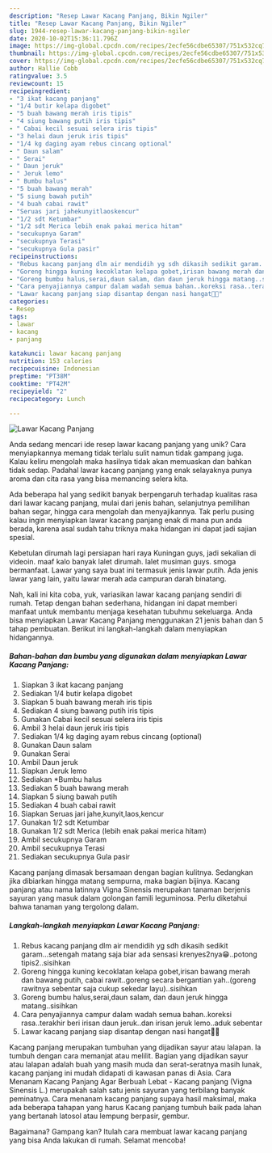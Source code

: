 ```yaml
---
description: "Resep Lawar Kacang Panjang, Bikin Ngiler"
title: "Resep Lawar Kacang Panjang, Bikin Ngiler"
slug: 1944-resep-lawar-kacang-panjang-bikin-ngiler
date: 2020-10-02T15:36:11.796Z
image: https://img-global.cpcdn.com/recipes/2ecfe56cdbe65307/751x532cq70/lawar-kacang-panjang-foto-resep-utama.jpg
thumbnail: https://img-global.cpcdn.com/recipes/2ecfe56cdbe65307/751x532cq70/lawar-kacang-panjang-foto-resep-utama.jpg
cover: https://img-global.cpcdn.com/recipes/2ecfe56cdbe65307/751x532cq70/lawar-kacang-panjang-foto-resep-utama.jpg
author: Hallie Cobb
ratingvalue: 3.5
reviewcount: 15
recipeingredient:
- "3 ikat kacang panjang"
- "1/4 butir kelapa digobet"
- "5 buah bawang merah iris tipis"
- "4 siung bawang putih iris tipis"
- " Cabai kecil sesuai selera iris tipis"
- "3 helai daun jeruk iris tipis"
- "1/4 kg daging ayam rebus cincang optional"
- " Daun salam"
- " Serai"
- " Daun jeruk"
- " Jeruk lemo"
- " Bumbu halus"
- "5 buah bawang merah"
- "5 siung bawah putih"
- "4 buah cabai rawit"
- "Seruas jari jahekunyitlaoskencur"
- "1/2 sdt Ketumbar"
- "1/2 sdt Merica lebih enak pakai merica hitam"
- "secukupnya Garam"
- "secukupnya Terasi"
- "secukupnya Gula pasir"
recipeinstructions:
- "Rebus kacang panjang dlm air mendidih yg sdh dikasih sedikit garam...setengah matang saja biar ada sensasi krenyes2nya😁..potong tipis2..sisihkan"
- "Goreng hingga kuning kecoklatan kelapa gobet,irisan bawang merah dan bawang putih, cabai rawit..goreng secara bergantian yah..(goreng rawitnya sebentar saja cukup sekedar layu)..sisihkan"
- "Goreng bumbu halus,serai,daun salam, dan daun jeruk hingga matang..sisihkan"
- "Cara penyajiannya campur dalam wadah semua bahan..koreksi rasa..terakhir beri irisan daun jeruk..dan irisan jeruk lemo..aduk sebentar"
- "Lawar kacang panjang siap disantap dengan nasi hangat🤗🤗"
categories:
- Resep
tags:
- lawar
- kacang
- panjang

katakunci: lawar kacang panjang 
nutrition: 153 calories
recipecuisine: Indonesian
preptime: "PT38M"
cooktime: "PT42M"
recipeyield: "2"
recipecategory: Lunch

---
```



![Lawar Kacang Panjang](https://img-global.cpcdn.com/recipes/2ecfe56cdbe65307/751x532cq70/lawar-kacang-panjang-foto-resep-utama.jpg)

Anda sedang mencari ide resep lawar kacang panjang yang unik? Cara menyiapkannya memang tidak terlalu sulit namun tidak gampang juga. Kalau keliru mengolah maka hasilnya tidak akan memuaskan dan bahkan tidak sedap. Padahal lawar kacang panjang yang enak selayaknya punya aroma dan cita rasa yang bisa memancing selera kita.

Ada beberapa hal yang sedikit banyak berpengaruh terhadap kualitas rasa dari lawar kacang panjang, mulai dari jenis bahan, selanjutnya pemilihan bahan segar, hingga cara mengolah dan menyajikannya. Tak perlu pusing kalau ingin menyiapkan lawar kacang panjang enak di mana pun anda berada, karena asal sudah tahu triknya maka hidangan ini dapat jadi sajian spesial.

Kebetulan dirumah lagi persiapan hari raya Kuningan guys, jadi sekalian di videoin. maaf kalo banyak lalet dirumah. lalet musiman guys. smoga bermanfaat. Lawar yang saya buat ini termasuk jenis lawar putih. Ada jenis lawar yang lain, yaitu lawar merah ada campuran darah binatang.


Nah, kali ini kita coba, yuk, variasikan lawar kacang panjang sendiri di rumah. Tetap dengan bahan sederhana, hidangan ini dapat memberi manfaat untuk membantu menjaga kesehatan tubuhmu sekeluarga. Anda bisa menyiapkan Lawar Kacang Panjang menggunakan 21 jenis bahan dan 5 tahap pembuatan. Berikut ini langkah-langkah dalam menyiapkan hidangannya.

<!--inarticleads1-->

##### Bahan-bahan dan bumbu yang digunakan dalam menyiapkan Lawar Kacang Panjang:

1. Siapkan 3 ikat kacang panjang
1. Sediakan 1/4 butir kelapa digobet
1. Siapkan 5 buah bawang merah iris tipis
1. Sediakan 4 siung bawang putih iris tipis
1. Gunakan  Cabai kecil sesuai selera iris tipis
1. Ambil 3 helai daun jeruk iris tipis
1. Sediakan 1/4 kg daging ayam rebus cincang (optional)
1. Gunakan  Daun salam
1. Gunakan  Serai
1. Ambil  Daun jeruk
1. Siapkan  Jeruk lemo
1. Sediakan  *Bumbu halus
1. Sediakan 5 buah bawang merah
1. Siapkan 5 siung bawah putih
1. Sediakan 4 buah cabai rawit
1. Siapkan Seruas jari jahe,kunyit,laos,kencur
1. Gunakan 1/2 sdt Ketumbar
1. Gunakan 1/2 sdt Merica (lebih enak pakai merica hitam)
1. Ambil secukupnya Garam
1. Ambil secukupnya Terasi
1. Sediakan secukupnya Gula pasir


Kacang panjang dimasak bersamaan dengan bagian kulitnya. Sedangkan jika dibiarkan hingga matang sempurna, maka bagian bijinya. Kacang panjang atau nama latinnya Vigna Sinensis merupakan tanaman berjenis sayuran yang masuk dalam golongan famili leguminosa. Perlu diketahui bahwa tanaman yang tergolong dalam. 

<!--inarticleads2-->

##### Langkah-langkah menyiapkan Lawar Kacang Panjang:

1. Rebus kacang panjang dlm air mendidih yg sdh dikasih sedikit garam...setengah matang saja biar ada sensasi krenyes2nya😁..potong tipis2..sisihkan
1. Goreng hingga kuning kecoklatan kelapa gobet,irisan bawang merah dan bawang putih, cabai rawit..goreng secara bergantian yah..(goreng rawitnya sebentar saja cukup sekedar layu)..sisihkan
1. Goreng bumbu halus,serai,daun salam, dan daun jeruk hingga matang..sisihkan
1. Cara penyajiannya campur dalam wadah semua bahan..koreksi rasa..terakhir beri irisan daun jeruk..dan irisan jeruk lemo..aduk sebentar
1. Lawar kacang panjang siap disantap dengan nasi hangat🤗🤗


Kacang panjang merupakan tumbuhan yang dijadikan sayur atau lalapan. Ia tumbuh dengan cara memanjat atau melilit. Bagian yang dijadikan sayur atau lalapan adalah buah yang masih muda dan serat-seratnya masih lunak, kacang panjang ini mudah didapati di kawasan panas di Asia. Cara Menanam Kacang Panjang Agar Berbuah Lebat - Kacang panjang (Vigna Sinensis L.) merupakah salah satu jenis sayuran yang terbilang banyak peminatnya. Cara menanam kacang panjang supaya hasil maksimal, maka ada beberapa tahapan yang harus Kacang panjang tumbuh baik pada lahan yang bertanah latosol atau lempung berpasir, gembur. 

Bagaimana? Gampang kan? Itulah cara membuat lawar kacang panjang yang bisa Anda lakukan di rumah. Selamat mencoba!
